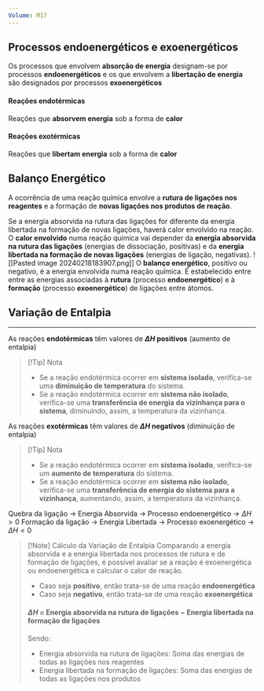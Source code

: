 ```yaml
---
Volume: M17
---
```

## Processos endoenergéticos e exoenergéticos
Os processos que envolvem **absorção de energia** designam-se por processos **endoenergéticos** e os que envolvem a **libertação de energia** são designados por processos **exoenergéticos**
#### Reações endotérmicas
Reações que **absorvem energia** sob a forma de **calor**
#### Reações exotérmicas
Reações que **libertam energia** sob a forma de **calor**

## Balanço Energético
A ocorrência de uma reação química envolve a **rutura de ligações nos reagentes** e a formação de **novas ligações nos produtos de reação**.

Se a energia absorvida na rutura das ligações for diferente da energia libertada na formação de novas ligações, haverá calor envolvido na reação.
O **calor envolvido** numa reação química vai depender da **energia absorvida na rutura das ligações** (energias de dissociação, positivas) e da **energia libertada na formação de novas ligações** (energias de ligação, negativas).
![[Pasted image 20240218183907.png]]
O **balanço energético**, positivo ou negativo, é a energia envolvida numa reação química.
É estabelecido entre entre as energias associadas à **rutura** (processo **endoenergético**) e à **formação** (processo **exoenergético**) de ligações entre átomos.

## Variação de Entalpia
---
As reações **endotérmicas** têm valores de **$\Delta H$ positivos** (aumento de entalpia)
>[!Tip] Nota
>- Se a reação endotérmica ocorrer em **sistema isolado**, verifica-se uma **diminuição de temperatura** do sistema.
>- Se a reação endotérmica ocorrer em **sistema não isolado**, verifica-se uma **transferência de energia da vizinhança para o sistema**, diminuindo, assim, a temperatura da vizinhança.

As reações **exotérmicas** têm valores de **$\Delta H$ negativos** (diminuição de entalpia)
>[!Tip] Nota
>- Se a reação endotérmica ocorrer em **sistema isolado**, verifica-se um **aumento de temperatura** do sistema.
>- Se a reação endotérmica ocorrer em **sistema não isolado**, verifica-se uma **transferência de energia do sistema para a vizinhança**, aumentando, assim, a temperatura da vizinhança.

Quebra da ligação -> Energia Absorvida -> Processo endoenergético $\longrightarrow$ $\Delta H > 0$
Formação da ligação -> Energia Libertada -> Processo exoenergético $\longrightarrow$ $\Delta H < 0$

>[!Note] Cálculo da Variação de Entalpia
>Comparando a energia absorvida e a energia libertada nos processos de rutura e de formação de ligações, é possível avaliar se a reação é exoenergética ou endoenergética e calcular o calor de reação.
>- Caso seja **positivo**, então trata-se de uma reação **endoenergética**
>- Caso seja **negativo**, então trata-se de uma reação **exoenergética**
>
>#### $\Delta H$ = Energia absorvida na rutura de ligações $-$ Energia libertada na formação de ligações
>
>Sendo:
>- Energia absorvida na rutura de ligações: Soma das energias de todas as ligações nos reagentes
>- Energia libertada na formação de ligações: Soma das energias de todas as ligações nos produtos
